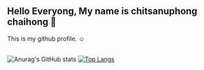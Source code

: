 <h2>Hello Everyong, My name is chitsanuphong chaihong 👋</h2>
This is my github profile. ☺
<br><br>

![Anurag's GitHub stats](https://github-readme-stats.vercel.app/api?username=csnpch&show_icons=true&theme=radical)
[![Top Langs](https://github-readme-stats.vercel.app/api/top-langs/?username=csnpch&hide=css,scss,html&layout=compact&theme=radical)](https://github.com/anuraghazra/github-readme-stats)
<!-- ![Language's](https://github-readme-stats.vercel.app/api/top-langs/?username=csnpch&hide=javascript,html&show_icons=true&theme=radical) -->
